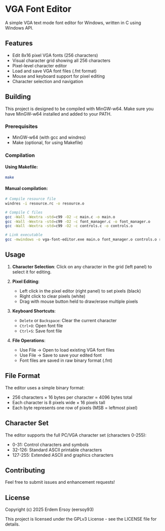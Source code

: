 # VGA Font Editor

A simple VGA text mode font editor for Windows, written in C using Windows API.

## Features

- Edit 8x16 pixel VGA fonts (256 characters)
- Visual character grid showing all 256 characters
- Pixel-level character editor
- Load and save VGA font files (.fnt format)
- Mouse and keyboard support for pixel editing
- Character selection and navigation

## Building

This project is designed to be compiled with MinGW-w64. Make sure you have MinGW-w64 installed and added to your PATH.

### Prerequisites

- MinGW-w64 (with gcc and windres)
- Make (optional, for using Makefile)

### Compilation

#### Using Makefile:
```bash
make
```

#### Manual compilation:
```bash
# Compile resource file
windres -i resource.rc -o resource.o

# Compile C files
gcc -Wall -Wextra -std=c99 -O2 -c main.c -o main.o
gcc -Wall -Wextra -std=c99 -O2 -c font_manager.c -o font_manager.o
gcc -Wall -Wextra -std=c99 -O2 -c controls.c -o controls.o

# Link executable
gcc -mwindows -o vga-font-editor.exe main.o font_manager.o controls.o resource.o -lgdi32 -luser32 -lkernel32 -lcomdlg32
```

## Usage

1. **Character Selection**: Click on any character in the grid (left panel) to select it for editing.

2. **Pixel Editing**: 
   - Left click in the pixel editor (right panel) to set pixels (black)
   - Right click to clear pixels (white)
   - Drag with mouse button held to draw/erase multiple pixels

3. **Keyboard Shortcuts**:
   - `Delete` or `Backspace`: Clear the current character
   - `Ctrl+O`: Open font file
   - `Ctrl+S`: Save font file

4. **File Operations**:
   - Use File → Open to load existing VGA font files
   - Use File → Save to save your edited font
   - Font files are saved in raw binary format (.fnt)

## File Format

The editor uses a simple binary format:
- 256 characters × 16 bytes per character = 4096 bytes total
- Each character is 8 pixels wide × 16 pixels tall
- Each byte represents one row of pixels (MSB = leftmost pixel)

## Character Set

The editor supports the full PC/VGA character set (characters 0-255):
- 0-31: Control characters and symbols
- 32-126: Standard ASCII printable characters
- 127-255: Extended ASCII and graphics characters

## Contributing

Feel free to submit issues and enhancement requests!

## License

Copyright (c) 2025 Erdem Ersoy (eersoy93)

This project is licensed under the GPLv3 License - see the LICENSE file for details.
